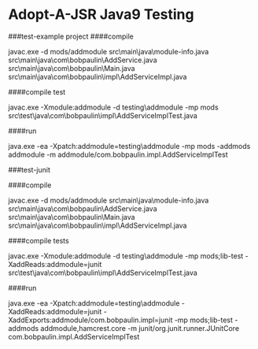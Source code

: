 # Adopt-A-JSR Java9 Testing

###test-example project
####compile

javac.exe -d mods/addmodule src\main\java\module-info.java src\main\java\com\bobpaulin\AddService.java src\main\java\com\bobpaulin\Main.java src\main\java\com\bobpaulin\impl\AddServiceImpl.java

####compile test

javac.exe -Xmodule:addmodule -d testing\addmodule -mp mods src\test\java\com\bobpaulin\impl\AddServiceImplTest.java

####run

java.exe -ea -Xpatch:addmodule=testing\addmodule -mp mods -addmods addmodule -m addmodule/com.bobpaulin.impl.AddServiceImplTest

###test-junit

####compile

javac.exe -d mods/addmodule src\main\java\module-info.java src\main\java\com\bobpaulin\AddService.java src\main\java\com\bobpaulin\Main.java src\main\java\com\bobpaulin\impl\AddServiceImpl.java

####compile tests

javac.exe -Xmodule:addmodule -d testing\addmodule -mp mods;lib-test -XaddReads:addmodule=junit src\test\java\com\bobpaulin\impl\AddServiceImplTest.java

####run

java.exe -ea -Xpatch:addmodule=testing\addmodule -XaddReads:addmodule=junit -XaddExports:addmodule/com.bobpaulin.impl=junit -mp mods;lib-test -addmods addmodule,hamcrest.core -m junit/org.junit.runner.JUnitCore com.bobpaulin.impl.AddServiceImplTest